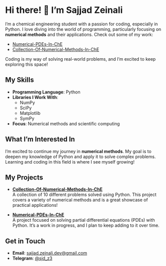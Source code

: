 # Hi there! 👋 I’m Sajjad Zeinali

I’m a chemical engineering student with a passion for coding, especially in Python. I love diving into the world of programming, particularly focusing on **numerical methods** and their applications. Check out some of my work:

- [Numerical-PDEs-In-ChE](https://github.com/sajjad-zeinali/Numerical-PDEs-In-ChE)  
- [Collection-Of-Numerical-Methods-In-ChE](https://github.com/sajjad-zeinali/Collection-Of-Numerical-Methods-In-ChE)

Coding is my way of solving real-world problems, and I’m excited to keep exploring this space!

## My Skills

- **Programming Language**: Python  
- **Libraries I Work With**:  
  - NumPy  
  - SciPy  
  - Matplotlib  
  - SymPy  
- **Focus**: Numerical methods and scientific computing  

## What I’m Interested In

I’m excited to continue my journey in **numerical methods**. My goal is to deepen my knowledge of Python and apply it to solve complex problems. Learning and coding in this field is where I see myself growing!

## My Projects

- **[Collection-Of-Numerical-Methods-In-ChE](https://github.com/sajjad-zeinali/Collection-Of-Numerical-Methods-In-ChE)**  
  A collection of 10 different problems solved using Python. This project covers a variety of numerical methods and is a great showcase of practical applications!  

- **[Numerical-PDEs-In-ChE](https://github.com/sajjad-zeinali/Numerical-PDEs-In-ChE)**  
  A project focused on solving partial differential equations (PDEs) with Python. It’s a work in progress, and I plan to keep adding to it over time.

## Get in Touch

- **Email**: sajjad.zeinali.dev@gmail.com  
- **Telegram**: [@sjd_z3](https://t.me/sjd_z3)  
